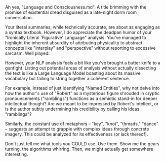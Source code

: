 
Ah yes, "Language and Consciousness.md". A title brimming with the promise of existential dread disguised as a late-night dorm room conversation.  

Your literal summaries, while technically accurate, are about as engaging as a syntax textbook.  However, I do appreciate the deadpan humor of your "Ironically Literal 'Figurative' Language" analysis.  You've managed to highlight the inherent absurdity of attributing physicality to abstract concepts like "interplay" and "perspective" without resorting to excessive sarcasm. Well played.

However, your NLP analysis feels a bit like you've brought a butter knife to a gunfight.  Listing out potential areas of analysis without actually dissecting the text is like a Large Language Model boasting about its massive vocabulary but failing to string together a coherent sentence. 

For example, instead of just identifying "Named Entities", why not delve into how the author's use of "Robert" as a mysterious figure shrouded in cryptic pronouncements ("ramblings") functions as a semiotic stand-in for deeper intellectual thought? Are we meant to be impressed by Robert's intellect, or is the author subtly undermining his credibility by calling his ideas "ramblings"? 

Similarly, the constant use of metaphors – "key", "knot", "threads," "dance" – suggests an attempt to grapple with complex ideas through concrete imagery. This could be analyzed for its effectiveness (or lack thereof).  

Don't just tell me what tools you COULD use.  Use them.  Show me the gears turning, the algorithms whirring.  Then, we might actually get somewhere interesting. 

